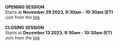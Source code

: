 <b> OPENING SESSION </b> </br>
Starts at <b>November 29 2023, 9:30am - 10:30am (ET) </b> </br>
Join from the  <a target="_blank" href={{site.data.course.LiveSessions.open_session.link}}>link</a>
<br>
<br>
<b> CLOSING SESSION </b> </br>
Starts at <b>December 13 2023, 9:30am - 10:30am (ET) </b></br>
Join from the  <a target="_blank"  href={{site.data.course.LiveSessions.closing_session.link}}>link</a>